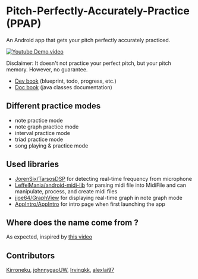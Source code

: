 # Pitch-Perfectly-Accurately-Practice (PPAP)
An Android app that gets your pitch perfectly accurately practiced. 

[![Youtube Demo video](https://img.youtube.com/vi/JqUM81U_XtY/maxresdefault.jpg)](https://youtu.be/JqUM81U_XtY)

Disclaimer: It doesn't not practice your perfect pitch, but your pitch memory. However, no guarantee.

- [Dev book](https://alexlai97.github.io/Pitch-Perfectly-Accurately-Practice/) (blueprint, todo, progress, etc.)
- [Doc book](https://alexlai97.github.io/Pitch-Perfectly-Accurately-Practice/doc-book/index.html) (java classes documentation)


## Different practice modes
- note practice mode
- note graph practice mode
- interval practice mode
- triad practice mode
- song playing & practice mode

## Used libraries
- [JorenSix/TarsosDSP](https://github.com/JorenSix/TarsosDSP) for detecting real-time frequency from microphone
- [LeffelMania/android-midi-lib](https://github.com/LeffelMania/android-midi-lib) for parsing midi file into MidiFile and can manipulate, process, and create midi files
- [jjoe64/GraphView](https://github.com/jjoe64/GraphView) for displaying real-time graph in note graph mode
- [AppIntro/AppIntro](https://github.com/AppIntro/AppIntro) for intro page when first launching the app


## Where does the name come from ?
As expected, inspired by [this video](https://youtu.be/Ct6BUPvE2sM)

## Contributors
[Kirroneku](https://github.com/Kirroneku), [johnnygaoUW](https://github.com/johnnygaoUW), [Irvingkk](https://github.com/Irvingkk), [alexlai97](https://github.com/alexlai97)
